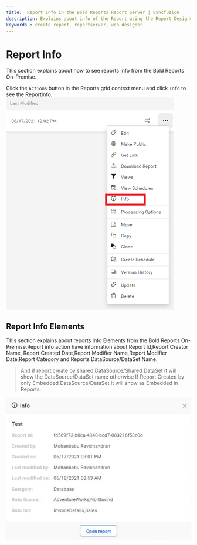```yaml
---
title:  Report Info in the Bold Reports Report Server | Syncfusion
description: Explains about info of the Report using the Report Designer and then add it in the Bold Reports On-Premise.
keywords : create report, reportserver, web designer
---
```


# Report Info

This section explains about how to see reports Info from the Bold Reports On-Premise.

Click the `Actions` button in the Reports grid context menu and click `Info` to see the ReportInfo.
![Report Info](/static/assets/on-premise/images/manage-content/manage-reports/info-report.png)

## Report Info Elements

This section explains about  reports Info Elements from the Bold Reports On-Premise.Report info action have information about Report Id,Report Creator Name,
Report Created Date,Report Modifier Name,Report Modifier Date,Report Category and Reports DataSource/DataSet Name.

> And if report create by shared DataSource/Shared DataSet it will show the DataSource/DataSet name otherwise If Report Created by only Embedded DataSource/DataSet
It will show as Embedded in Reports.

![Report Info Elements](/static/assets/on-premise/images/manage-content/manage-reports/info-report1.png)